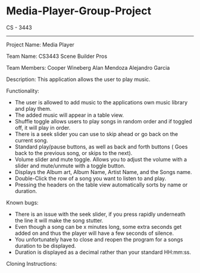 # Media-Player-Group-Project
CS - 3443

----------------------------------------------------------------------------------
Project Name:
Media Player

Team Name:
CS3443 Scene Builder Pros

Team Members:
Cooper Wineberg
Alan Mendoza
Alejandro Garcia

Description:
This application allows the user to play music.

Functionality:
- The user is allowed to add music to the applications own music library and play them.
- The added music will appear in a table view.
- Shuffle toggle allows users to play songs in random order and if toggled off, it will play in order.
- There is a seek slider you can use to skip ahead or go back on the current song.
- Standard play/pause buttons, as well as back and forth buttons ( Goes back to the previous song, or skips to the next).
- Volume slider and mute toggle. Allows you to adjust the volume with a slider and mute/unmute with a toggle button.
- Displays the Album art, Album Name, Artist Name, and the Songs name.
- Double-Click the row of a song you want to listen to and play.
- Pressing the headers on the table view automatically sorts by name or duration.

Known bugs: 
- There is an issue with the seek slider, if you press rapidly underneath the line it will make the song stutter.
- Even though a song can be x minutes long, some extra seconds get added on and thus the player will have a few seconds of silence.
- You unfortunately have to close and reopen the program for a songs duration to be displayed.
- Duration is displayed as a decimal rather than your standard HH:mm:ss.

Cloning Instructions:

